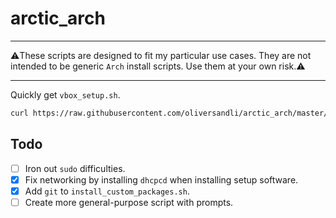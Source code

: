 # arctic_arch

--------
:warning:These scripts are designed to fit my particular use cases. They are not intended to be generic `Arch` install scripts. Use them at your own risk.:warning:

--------

Quickly get `vbox_setup.sh`.
```bash
curl https://raw.githubusercontent.com/oliversandli/arctic_arch/master/vbox_setup.sh > vbox_setup.sh
```

## Todo

- [ ] Iron out `sudo` difficulties.
- [x] Fix networking by installing `dhcpcd` when installing setup software.
- [x] Add `git` to `install_custom_packages.sh`.
- [ ] Create more general-purpose script with prompts.
